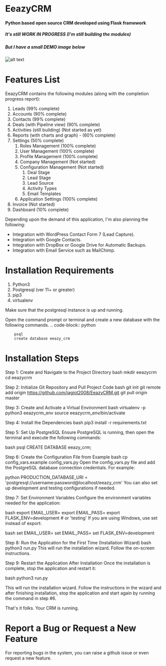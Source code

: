 # EeazyCRM

#### Python based open source CRM developed using Flask framework

##### It's still WORK IN PROGRESS (I'm still building the modules)
##### But I have a small DEMO image below
![alt text](https://i.ibb.co/BsWm9Kf/eeazycrm-demo1.gif)

Features List
============

EeazyCRM contains the following modules (along with the 
completion progress report):

   1. Leads (99% complete)
   2. Accounts (90% complete)
   3. Contacts (99% complete)
   4. Deals (with Pipeline view) (90% complete)
   5. Activities (still building) (Not started as yet)
   6. Reports (with charts and graph) - (60% complete)
   7. Settings (50% complete)
       1. Roles Management (100% complete)
       2. User Management (100% complete)
       3. Profile Management (100% complete)
       4. Company Management (Not started)
       5. Configuration Management (Not started)
            1. Deal Stage
            2. Lead Stage
            3. Lead Source
            4. Activity Types
            5. Email Templates
       6. Application Settings (100% complete)
   8. Invoice (Not started)
   9. Dashboard (10% complete)
   
Depending upon the demand of this application, I'm also planning the
following:

   * Integration with WordPress Contact Form 7 (Lead Capture).
   * Integration with Google Contacts.
   * Integration with DropBox or Google Drive for Automatic Backups.
   * Integration with Email Service such as MailChimp.
   
Installation Requirements
============

1. Python3
2. Postgresql (ver 11+ or greater)
2. pip3
3. virtualenv

Make sure that the postgresql instance is up and running.

Open the command prompt or terminal and 
create a new database with the following commands.
    .. code-block:: python
    
        psql
        create database eeazy_crm

Installation Steps
============

Step 1: Create and Navigate to the Project Directory
bash
mkdir eeazycrm
cd eeazycrm

Step 2: Initialize Git Repository and Pull Project Code
bash
git init
git remote add origin https://github.com/jagjot2008/EeazyCRM.git
git pull origin master

Step 3: Create and Activate a Virtual Environment
bash
virtualenv -p python3 eeazycrm_env
source eeazycrm_env/bin/activate

Step 4: Install the Dependencies
bash
pip3 install -r requirements.txt

Step 5: Set Up PostgreSQL
Ensure PostgreSQL is running, then open the terminal and execute the following commands:

bash
psql
CREATE DATABASE eeazy_crm;

Step 6: Create the Configuration File from Example
bash
cp config_vars.example config_vars.py
Open the config_vars.py file and add the PostgreSQL database connection credentials. For example:

python
PRODUCTION_DATABASE_URI = 'postgresql://username:password@localhost/eeazy_crm'
You can also set up development and testing configurations if needed.

Step 7: Set Environment Variables
Configure the environment variables needed for the application:

bash
export EMAIL_USER=<your email username>
export EMAIL_PASS=<your email password>
export FLASK_ENV=development  # or 'testing'
If you are using Windows, use set instead of export:

bash
set EMAIL_USER=<your email username>
set EMAIL_PASS=<your email password>
set FLASK_ENV=development

Step 8: Run the Application for the First Time (Installation Wizard)
bash
python3 run.py
This will run the installation wizard. Follow the on-screen instructions.

Step 9: Restart the Application After Installation
Once the installation is complete, stop the application and restart it:

bash
python3 run.py
       
   This will run the installation wizard. Follow the instructions
   in the wizard and after finishing installation, stop the 
   application and start again by running the command in step #6.
   
That's it folks. Your CRM is running.

Report a Bug or Request a New Feature
================================

For reporting bugs in the system, you can raise a github issue or even request
a new feature.



